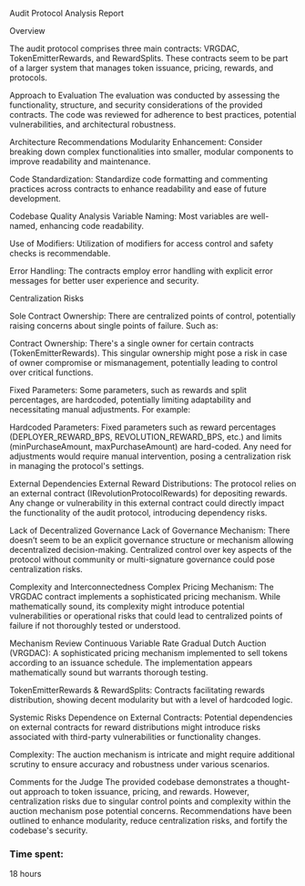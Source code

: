 Audit Protocol Analysis Report

Overview

The audit protocol comprises three main contracts: VRGDAC, TokenEmitterRewards, and RewardSplits. These contracts seem to be part of a larger system that manages token issuance, pricing, rewards, and protocols.

Approach to Evaluation
The evaluation was conducted by assessing the functionality, structure, and security considerations of the provided contracts. The code was reviewed for adherence to best practices, potential vulnerabilities, and architectural robustness.

Architecture Recommendations
Modularity Enhancement: Consider breaking down complex functionalities into smaller, modular components to improve readability and maintenance.

Code Standardization: Standardize code formatting and commenting practices across contracts to enhance readability and ease of future development.

Codebase Quality Analysis
Variable Naming: Most variables are well-named, enhancing code readability.

Use of Modifiers: Utilization of modifiers for access control and safety checks is recommendable.

Error Handling: The contracts employ error handling with explicit error messages for better user experience and security.

Centralization Risks

Sole Contract Ownership: There are centralized points of control, potentially raising concerns about single points of failure. Such as: 

Contract Ownership: There's a single owner for certain contracts (TokenEmitterRewards). This singular ownership might pose a risk in case of owner compromise or mismanagement, potentially leading to control over critical functions.


Fixed Parameters: Some parameters, such as rewards and split percentages, are hardcoded, potentially limiting adaptability and necessitating manual adjustments. For example: 

Hardcoded Parameters: Fixed parameters such as reward percentages (DEPLOYER_REWARD_BPS, REVOLUTION_REWARD_BPS, etc.) and limits (minPurchaseAmount, maxPurchaseAmount) are hard-coded. Any need for adjustments would require manual intervention, posing a centralization risk in managing the protocol's settings.

External Dependencies
External Reward Distributions: The protocol relies on an external contract (IRevolutionProtocolRewards) for depositing rewards. Any change or vulnerability in this external contract could directly impact the functionality of the audit protocol, introducing dependency risks.

Lack of Decentralized Governance
Lack of Governance Mechanism: There doesn’t seem to be an explicit governance structure or mechanism allowing decentralized decision-making. Centralized control over key aspects of the protocol without community or multi-signature governance could pose centralization risks.

Complexity and Interconnectedness
Complex Pricing Mechanism: The VRGDAC contract implements a sophisticated pricing mechanism. While mathematically sound, its complexity might introduce potential vulnerabilities or operational risks that could lead to centralized points of failure if not thoroughly tested or understood.

Mechanism Review
Continuous Variable Rate Gradual Dutch Auction (VRGDAC): A sophisticated pricing mechanism implemented to sell tokens according to an issuance schedule. The implementation appears mathematically sound but warrants thorough testing.

TokenEmitterRewards & RewardSplits: Contracts facilitating rewards distribution, showing decent modularity but with a level of hardcoded logic.

Systemic Risks
Dependence on External Contracts: Potential dependencies on external contracts for reward distributions might introduce risks associated with third-party vulnerabilities or functionality changes.

Complexity: The auction mechanism is intricate and might require additional scrutiny to ensure accuracy and robustness under various scenarios.

Comments for the Judge
The provided codebase demonstrates a thought-out approach to token issuance, pricing, and rewards. However, centralization risks due to singular control points and complexity within the auction mechanism pose potential concerns. Recommendations have been outlined to enhance modularity, reduce centralization risks, and fortify the codebase's security.

### Time spent:
18 hours
